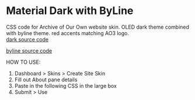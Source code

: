 # Material Dark with ByLine
CSS code for Archive of Our Own website skin. OLED dark theme combined with byline theme. red accents matching AO3 logo. <br>
<a href="https://pastebin.com/NcH1DNN2"> dark source code</a> </p> <p>  <a href="https://archiveofourown.org/skins/431"> byline source code</a></p>

HOW TO USE:
 
1. Dashboard > Skins > Create Site Skin
2. Fill out About pane details
3. Paste in the following CSS in the large box 
4. Submit > Use
